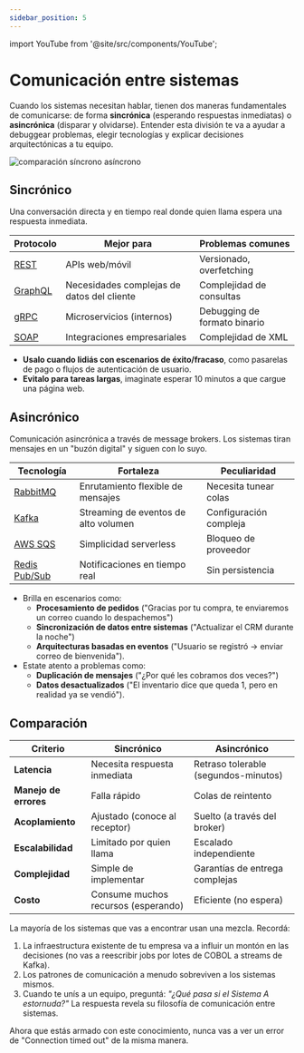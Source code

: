 ```yaml
---
sidebar_position: 5
---
```


import YouTube from '@site/src/components/YouTube';

# Comunicación entre sistemas

Cuando los sistemas necesitan hablar, tienen dos maneras fundamentales de comunicarse: de forma **sincrónica** (esperando respuestas inmediatas) o **asincrónica** (disparar y olvidarse). Entender esta división te va a ayudar a debuggear problemas, elegir tecnologías y explicar decisiones arquitectónicas a tu equipo.

<div>
  <img src={require('@site/static/img/prior-recommended-knowledge/sync-async-comparison.png').default} alt="comparación síncrono asíncrono" />
</div>

## Sincrónico

Una conversación directa y en tiempo real donde quien llama espera una respuesta inmediata.

| Protocolo                                                       | Mejor para                                 | Problemas comunes            |
|-----------------------------------------------------------------|--------------------------------------------|------------------------------|
| [REST](https://www.redhat.com/en/topics/api/what-is-a-rest-api) | APIs web/móvil                             | Versionado, overfetching     |
| [GraphQL](https://graphql.org/)                                 | Necesidades complejas de datos del cliente | Complejidad de consultas     |
| [gRPC](https://grpc.io/)                                        | Microservicios (internos)                  | Debugging de formato binario |
| [SOAP](https://www.w3.org/TR/soap/)                             | Integraciones empresariales                | Complejidad de XML           |

*  **Usalo cuando lidiás con escenarios de éxito/fracaso**, como pasarelas de pago o flujos de autenticación de usuario.
* **Evitalo para tareas largas**, imaginate esperar 10 minutos a que cargue una página web.

## Asincrónico

Comunicación asincrónica a través de message brokers. Los sistemas tiran mensajes en un "buzón digital" y siguen con lo suyo.

| Tecnología                                            | Fortaleza                            | Peculiaridad           |
|-------------------------------------------------------|--------------------------------------|------------------------|
| [RabbitMQ](https://www.rabbitmq.com/)                 | Enrutamiento flexible de mensajes    | Necesita tunear colas  |
| [Kafka](https://kafka.apache.org/)                    | Streaming de eventos de alto volumen | Configuración compleja |
| [AWS SQS](https://aws.amazon.com/sqs/)                | Simplicidad serverless               | Bloqueo de proveedor   |
| [Redis Pub/Sub](https://redis.io/docs/manual/pubsub/) | Notificaciones en tiempo real        | Sin persistencia       |

* Brilla en escenarios como:
  * **Procesamiento de pedidos** ("Gracias por tu compra, te enviaremos un correo cuando lo despachemos")
  * **Sincronización de datos entre sistemas** ("Actualizar el CRM durante la noche")
  * **Arquitecturas basadas en eventos** ("Usuario se registró → enviar correo de bienvenida").
* Estate atento a problemas como:
  * **Duplicación de mensajes** ("¿Por qué les cobramos dos veces?")
  * **Datos desactualizados** ("El inventario dice que queda 1, pero en realidad ya se vendió").


## Comparación

| Criterio              | Sincrónico                          | Asincrónico                          |
|-----------------------|-------------------------------------|--------------------------------------|
| **Latencia**          | Necesita respuesta inmediata        | Retraso tolerable (segundos-minutos) |
| **Manejo de errores** | Falla rápido                        | Colas de reintento                   |
| **Acoplamiento**      | Ajustado (conoce al receptor)       | Suelto (a través del broker)         |
| **Escalabilidad**     | Limitado por quien llama            | Escalado independiente               |
| **Complejidad**       | Simple de implementar               | Garantías de entrega complejas       |
| **Costo**             | Consume muchos recursos (esperando) | Eficiente (no espera)                |

La mayoría de los sistemas que vas a encontrar usan una mezcla. Recordá:

1. La infraestructura existente de tu empresa va a influir un montón en las decisiones (no vas a reescribir jobs por lotes de COBOL a streams de Kafka).
2. Los patrones de comunicación a menudo sobreviven a los sistemas mismos.
3. Cuando te unís a un equipo, preguntá: *"¿Qué pasa si el Sistema A estornuda?"* La respuesta revela su filosofía de comunicación entre sistemas.

Ahora que estás armado con este conocimiento, nunca vas a ver un error de "Connection timed out" de la misma manera.